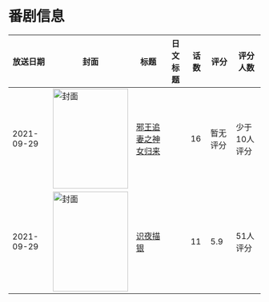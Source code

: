 # 番剧信息

|放送日期|封面|标题|日文标题|话数|评分|评分人数|
|---|---|---|---|---|---|---|
|2021-09-29|<img src="https://lain.bgm.tv/pic/cover/c/c5/86/351122_dSSXS.jpg" alt="封面" style="width:150px;height:200px;object-fit:cover;">|[邪王追妻之神女归来](https://bangumi.tv/subject/351122)||16|暂无评分|少于10人评分|
|2021-09-29|<img src="https://lain.bgm.tv/pic/cover/c/50/2b/306024_S5VrV.jpg" alt="封面" style="width:150px;height:200px;object-fit:cover;">|[识夜描银](https://bangumi.tv/subject/306024)||11|5.9|51人评分|
